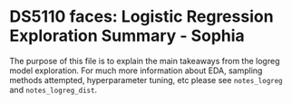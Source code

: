 # DS5110 faces: Logistic Regression Exploration Summary - Sophia
The purpose of this file is to explain the main takeaways from the logreg model exploration.
For much more information about EDA, sampling methods attempted, hyperparameter tuning, etc please see `notes_logreg` and `notes_logreg_dist`.



